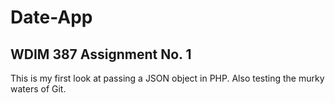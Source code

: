 # Date-App #

## WDIM 387 Assignment No. 1 ##

This is my first look at passing a JSON object in PHP. Also testing the murky waters of Git.

